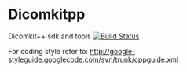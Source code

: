 Dicomkitpp
==========

Dicomkit++ sdk and tools  [![Build Status](https://travis-ci.org/Sunhick/Dicomkitpp.svg?branch=master)](https://travis-ci.org/Sunhick/Dicomkitpp)

For coding style refer to: http://google-styleguide.googlecode.com/svn/trunk/cppguide.xml
